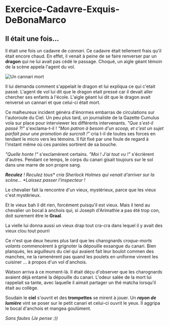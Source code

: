 # Exercice-Cadavre-Exquis-DeBonaMarco

## Il était une fois...

Il était une fois un cadavre de _cannari_. Ce cadavre était tellement frais qu'il était encore chaud.
En effet, il venait à peine de se faire renverser par un **dragon** qui ne lui avait pas cédé le passage.
Choqué, un aigle géant témoin de la scène appela l'agent du vol.

![Un cannari mort](http://www.adornato.com/the_dead_canaries/dead_canary_logo.jpg)

Il lui demanda comment s'appelait le dragon et lui expliqua ce qui c'etait passé.
L'agent de vol lui dit que le dragon etait pressé car il devait aller chercher ses enfants à l'école.
L'aigle géant lui dit que le dragon avait renversé un cannari et que celui-ci était mort.

Ce malheureux incident généra d'énormes embarras de circulations sur l'autoroute du Ciel. Un peu plus tard, un journaliste de la Gazette Cumulus vola sur place pour interviewer les différents intervenants.
*"Que s'est-il passé ?!"* s'exclama-t-il !
*"Mon patron à besoin d'un scoop, et c'est un sujet parfait pour une promotion de surcroît !"* cria t-il de toutes ses forces en tendant le micro vers les témoins.
Il fût fixé par une foule de regard à l'instant même où ces paroles sortirent de sa bouche.


*"Quelle honte !"* s'exclamèrent certains.
*"Moi ! J'ai tout vu !"* s'écrièrent d'autres.
Pendant ce temps, le corps du canari gisait toujours sur le sol dans une marre de son propre sang.

_**Reculez** ! Reculez tous* cria Sherlock Holmes qui venait d'arriver sur la scène... *Laissez passer l'inspecteur !_

Le chevalier fait la rencontre d'un vieux, mystérieux, parce que les vieux c'est mystèrieux.

Et le vieux bah il dit rien, forcément puisqu'il est vieux. Mais il tend au chevalier un bocal à anchois qui, si Joseph d'Arimathie a pas été trop con, doit surement être le **Graal**.

La vielle lui donna aussi un vieux drap tout cra-cra dans lequel il y avait des vieux clou tout pourri

Ce n'est que deux heures plus tard que les charognards _croque-morts volants_ commencèrent à grignoter la dépouille exsangue du canari. Bien planqués, les aiguilleurs du ciel qui avaient fait leur boulot commen des manches,
ne la ramenèrent pas quand les poulets en uniforme vinrent les cuisiner ... à propos d'un vol d'anchois.

Watson arriva à ce moment-là. Il était déçu d'observer que les charognards avaient déjà entamé la dépouille du canari.
L'odeur salée de la mort lui rappelait sa tante, avec laquelle il aimait partager un thé matcha lorsqu'il était au collège.

Soudain le __ciel__ s'ouvrit et des __trompettes__ se mirent à jouer. Un _**rayon de lumière**_ vint se poser sur le petit canari et celui-ci ouvrit le yeux. Il aggripa le bocal d'anchois et mangea goulûment.

_Sans fautes (Je pense :))_

